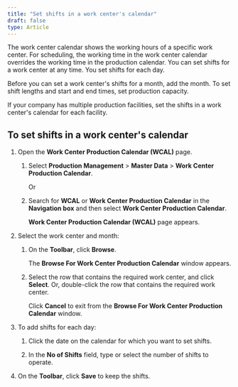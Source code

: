 ```yaml
---
title: "Set shifts in a work center's calendar"
draft: false
type: Article
---
```


The work center calendar shows the working hours of a specific work center. For scheduling, the working time in the work center calendar overrides the working time in the production calendar. You can set shifts for a work center at any time. You set shifts for each day.

Before you can set a work center's shifts for a month, add the month. To set shift lengths and start and end times, set production capacity.

If your company has multiple production facilities, set the shifts in a work center's calendar for each facility.

## To set shifts in a work center's calendar

1. Open the **Work Center Production Calendar (WCAL)** page.

    1. Select **Production Management** > **Master Data** > **Work Center Production Calendar**.

        Or

    2. Search for **WCAL** or **Work Center Production Calendar** in the **Navigation box** and then select **Work Center Production Calendar**.

        **Work Center Production Calendar (WCAL)** page appears.

2. Select the work center and month:

    1. On the **Toolbar**, click **Browse**.

        The **Browse For Work Center Production Calendar** window appears.

    2. Select the row that contains the required work center, and click **Select**. Or, double-click the row that contains the required work center.

        Click **Cancel** to exit from the **Browse For Work Center Production Calendar** window.

3. To add shifts for each day:

   1. Click the date on the calendar for which you want to set shifts.

    2. In the **No of Shifts** field, type or select the number of shifts to operate.

4. On the **Toolbar**, click **Save** to keep the shifts.

​